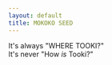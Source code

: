 ```yaml
---
layout: default
title: MOKOKO SEED
---
```


<div class="alert alert-dark" role="alert">
  It's always "WHERE TOOKI?"<br> It's never "How <i>is</i> Tooki?"
</div>
